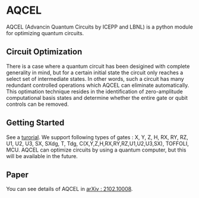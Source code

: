 # AQCEL
AQCEL (Advancin Quantum Circuits by ICEPP and LBNL) is a python module for optimizing quantum circuits.

## Circuit Optimization
There is a case where a quantum circuit has been desigined with complete generality in mind, but for a certain initial state the circuit only reaches a select set of intermediate states. In other words, such a circuit has many redundant controlled operations which AQCEL can eliminate automatically. This optimation technique resides in the identification of zero-amplitude computational basis states and determine whether the entire gate or qubit controls can be removed.

## Getting Started
See a [turorial](https://github.com/UTokyo-ICEPP/aqcel/blob/main/demo/tutorial.ipynb). We support following types of gates : X, Y, Z, H, RX, RY, RZ, U1, U2, U3, SX, SXdg, T, Tdg, C(X,Y,Z,H,RX,RY,RZ,U1,U2,U3,SX), TOFFOLI, MCU.
AQCEL can optimize circuits by using a quantum computer, but this will be available in the future.

## Paper
You can see details of AQCEL in [arXiv : 2102.10008](https://arxiv.org/abs/2102.10008).